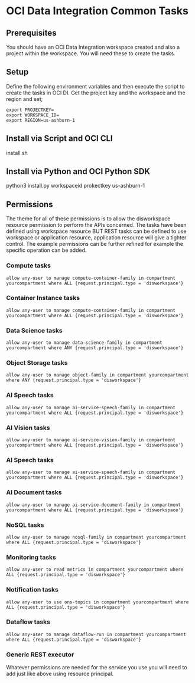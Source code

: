 # OCI Data Integration Common Tasks

## Prerequisites
You should have an OCI Data Integration workspace created and also a project within the workspace. You will need these to create the tasks.

## Setup
Define the following environment variables and then execute the script to create the tasks in OCI DI.  Get the project key and the workspace and the region and set;
```
export PROJECTKEY=
export WORKSPACE_ID=
export REGION=us-ashburn-1
```

## Install via Script and OCI CLI
install.sh

## Install via Python and OCI Python SDK
python3 install.py workspaceid prokectkey us-ashburn-1

## Permissions

The theme for all of these permissions is to allow the disworkspace resource permission to perform the APIs concerned. The tasks have been defined using workspace resource BUT REST tasks can be defined to use workspace or application resource, application resource will give a tighter control. The example permissions can be further refined for example the specific operation can be added.

### Compute tasks
```
allow any-user to manage compute-container-family in compartment yourcompartment where ALL {request.principal.type = 'disworkspace'}
```

### Container Instance tasks
```
allow any-user to manage compute-container-family in compartment yourcompartment where ALL {request.principal.type = 'disworkspace'}
```

### Data Science tasks
```
allow any-user to manage data-science-family in compartment yourcompartment where ANY {request.principal.type = 'disworkspace'}	
```

### Object Storage tasks
```
allow any-user to manage object-family in compartment yourcompartment where ANY {request.principal.type = 'disworkspace'}	
```

### AI Speech tasks
```
allow any-user to manage ai-service-speech-family in compartment yourcompartment where ALL {request.principal.type = 'disworkspace'}
```

### AI Vision tasks
```
allow any-user to manage ai-service-vision-family in compartment yourcompartment where ALL {request.principal.type = 'disworkspace'}
```

### AI Speech tasks
```
allow any-user to manage ai-service-speech-family in compartment yourcompartment where ALL {request.principal.type = 'disworkspace'}
```

### AI Document tasks
```
allow any-user to manage ai-service-document-family in compartment yourcompartment where ALL {request.principal.type = 'disworkspace'}
```

### NoSQL tasks
```
allow any-user to manage nosql-family in compartment yourcompartment where ALL {request.principal.type = 'disworkspace'}
```

### Monitoring tasks
```
allow any-user to read metrics in compartment yourcompartment where ALL {request.principal.type = 'disworkspace'}
```

### Notification tasks
```
allow any-user to use ons-topics in compartment yourcompartment where ALL {request.principal.type = 'disworkspace'}
```

### Dataflow tasks
```
allow any-user to manage dataflow-run in compartment yourcompartment where ALL {request.principal.type = 'disworkspace'}
```

### Generic REST executor

Whatever permissions are needed for the service you use you will need to add just like above using resource principal.
